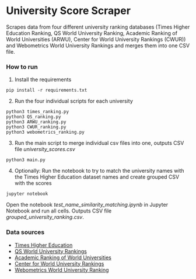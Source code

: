 # University Score Scraper

Scrapes data from four different university ranking databases (Times Higher Education Ranking, QS World University Ranking, Academic Ranking of World Universities (ARWU), Center for World University Rankings (CWUR)) and Webometrics World University Rankings and merges them into one CSV file.

### How to run

1. Install the requirements
```
pip install -r requirements.txt
```

2. Run the four individual scripts for each university
```
python3 times_ranking.py
python3 QS_ranking.py
python3 ARWU_ranking.py
python3 CWUR_ranking.py
python3 webometrics_ranking.py
```

3. Run the main script to merge individual csv files into one, outputs CSV file *university_scores.csv*
```
python3 main.py
```

4. Optionally: Run the notebook to try to match the university names with the Times Higher Education dataset names and create grouped CSV with the scores
```
jupyter notebook
```

Open the notebook *test_name_similarity_matching.ipynb* in Jupyter Notebook and run all cells. Outputs CSV file *grouped_university_ranking.csv*.

### Data sources

- [Times Higher Education](https://www.timeshighereducation.com/world-university-rankings/2023/world-ranking)
- [QS World University Rankings](https://www.topuniversities.com/university-rankings/world-university-rankings/2023)
- [Academic Ranking of World Universities](https://www.shanghairanking.com/rankings/arwu/2022)
- [Center for World University Rankings](https://cwur.org/2022-23.php)
- [Webometrics World University Ranking](https://www.webometrics.info/en/world)
